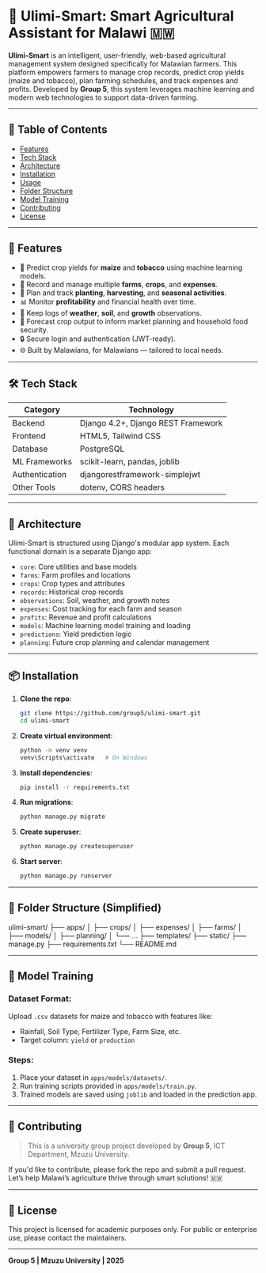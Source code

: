 # 🌾 Ulimi-Smart: Smart Agricultural Assistant for Malawi 🇲🇼

**Ulimi-Smart** is an intelligent, user-friendly, web-based agricultural management system designed specifically for Malawian farmers. This platform empowers farmers to manage crop records, predict crop yields (maize and tobacco), plan farming schedules, and track expenses and profits. Developed by **Group 5**, this system leverages machine learning and modern web technologies to support data-driven farming.

---

## 📌 Table of Contents

- [Features](#features)
- [Tech Stack](#tech-stack)
- [Architecture](#architecture)
- [Installation](#installation)
- [Usage](#usage)
- [Folder Structure](#folder-structure)
- [Model Training](#model-training)
- [Contributing](#contributing)
- [License](#license)

---

## 🚀 Features

- 🌽 Predict crop yields for **maize** and **tobacco** using machine learning models.
- 🧾 Record and manage multiple **farms**, **crops**, and **expenses**.
- 📆 Plan and track **planting**, **harvesting**, and **seasonal activities**.
- 📊 Monitor **profitability** and financial health over time.
- 📂 Keep logs of **weather**, **soil**, and **growth** observations.
- 📅 Forecast crop output to inform market planning and household food security.
- 🔒 Secure login and authentication (JWT-ready).
- 🌐 Built by Malawians, for Malawians — tailored to local needs.

---

## 🛠 Tech Stack

| Category          | Technology               |
|------------------|--------------------------|
| Backend          | Django 4.2+, Django REST Framework |
| Frontend         | HTML5, Tailwind CSS      |
| Database         | PostgreSQL               |
| ML Frameworks    | scikit-learn, pandas, joblib |
| Authentication   | djangorestframework-simplejwt |
| Other Tools      | dotenv, CORS headers     |

---

## 🧱 Architecture

Ulimi-Smart is structured using Django's modular app system. Each functional domain is a separate Django app:

- `core`: Core utilities and base models
- `farms`: Farm profiles and locations
- `crops`: Crop types and attributes
- `records`: Historical crop records
- `observations`: Soil, weather, and growth notes
- `expenses`: Cost tracking for each farm and season
- `profits`: Revenue and profit calculations
- `models`: Machine learning model training and loading
- `predictions`: Yield prediction logic
- `planning`: Future crop planning and calendar management

---

## 📦 Installation

1. **Clone the repo**:
    ```bash
    git clone https://github.com/group5/ulimi-smart.git
    cd ulimi-smart
    ```

2. **Create virtual environment**:
    ```bash
    python -m venv venv
    venv\Scripts\activate   # On Windows
    ```

3. **Install dependencies**:
    ```bash
    pip install -r requirements.txt
    ```

4. **Run migrations**:
    ```bash
    python manage.py migrate
    ```

5. **Create superuser**:
    ```bash
    python manage.py createsuperuser
    ```

6. **Start server**:
    ```bash
    python manage.py runserver
    ```

---

## 📁 Folder Structure (Simplified)

ulimi-smart/
├── apps/
│ ├── crops/
│ ├── expenses/
│ ├── farms/
│ ├── models/
│ ├── planning/
│ └── ...
├── templates/
├── static/
├── manage.py
├── requirements.txt
└── README.md


---

## 🧠 Model Training

### Dataset Format:
Upload `.csv` datasets for maize and tobacco with features like:
- Rainfall, Soil Type, Fertilizer Type, Farm Size, etc.
- Target column: `yield` or `production`

### Steps:
1. Place your dataset in `apps/models/datasets/`.
2. Run training scripts provided in `apps/models/train.py`.
3. Trained models are saved using `joblib` and loaded in the prediction app.

---

## 👥 Contributing

> This is a university group project developed by **Group 5**, ICT Department, Mzuzu University.

If you'd like to contribute, please fork the repo and submit a pull request. Let’s help Malawi’s agriculture thrive through smart solutions! 🇲🇼

---

## 📄 License

This project is licensed for academic purposes only. For public or enterprise use, please contact the maintainers.

---

**Group 5 | Mzuzu University | 2025**
